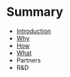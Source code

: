 # Summary

* [Introduction](README.md)
* [Why](why.md)
* [How](how.md)
* [What](what.md)
* Partners
* R&D

